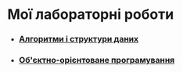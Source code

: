 # Мої лабораторні роботи

* ### [Алгоритми і структури даних](./AnDS/)
* ### [Об'єктно-орієнтоване програмування](./OOP/)
